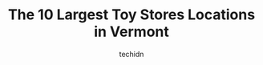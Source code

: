---
layout: ampstory
image: https://i0.wp.com/paketmu.com/wp-content/uploads/2023/06/red-wagon-toy-co-0-in-vermont-1686372990.jpeg?resize=640,853
author: techidn
featured: false
description: Explore the diverse Toy Store scene in Vermont, home to an incredible selection of 10 establishments catering to every taste. Whether youre in search of iconic favorites or undiscovered tre
title: The 10 Largest Toy Stores Locations in Vermont
cover:
   title: The 10 Largest Toy Stores Locations in Vermont
   subtitle: RICKPATE
   background: https://paketmu.com/wp-content/uploads/2023/06/red-wagon-toy-co-0-in-vermont-1686372990.jpeg

pages: 
 - layout: thirds
   top: <h1>#1 Turner Toys</h1>
   bottom: "<p>Turner Toys is an amazing store with an amazing staff. They are always so helpful and friendly. Stopped in today and I found what I was looking for (plus more) when other</p>"
   background: https://paketmu.com/wp-content/uploads/2023/06/red-wagon-toy-co-1-in-vermont-1686372991.jpeg
   backgroundblur: true
 - layout: thirds
   top: <h1>#2 Woodbury Mountain Toys</h1>
   bottom: "<p>A great little toy story and nice staff. They have toys for every age and lots to explore. Our daughter had a blast picking out some Calico critters and a dog figure. We </p>"
   background: https://paketmu.com/wp-content/uploads/2023/06/red-wagon-toy-co-2-in-vermont-1686372993.jpeg
   cta:
      link: https://paketmu.com/the-10-largest-toy-stores-locations-in-vermont/
      text: The 10 Largest Toy Stores Locations in Vermont
 - layout: thirds
   top: <h1>#3 Once Upon A Time Toys</h1>
   bottom: "<p>Nancy and Nina created the most beautiful balloon arch for our destination bachelorette party in Stowe! We traveled in from out of state and couldnt create one on our </p>"
   background: https://paketmu.com/wp-content/uploads/2023/06/red-wagon-toy-co-3-in-vermont-1686372994.jpeg
   cta:
      link: https://paketmu.com/the-10-largest-toy-stores-locations-in-vermont/
      text: The 10 Largest Toy Stores Locations in Vermont
 - layout: thirds
   top: <h1>#4 Jamie Two Coats Toy Shop</h1>
   bottom: "<p>54 Falls Rd, Shelburne, VT 05482, United States</p>"
   background: https://images.unsplash.com/photo-1604871000636-074fa5117945?ixlib=rb-4.0.3&ixid=MnwxMjA3fDB8MHxwaG90by1wYWdlfHx8fGVufDB8fHx8&auto=format&fit=crop&w=640&h=853&q=80
   cta:
      link: https://paketmu.com/the-10-largest-toy-stores-locations-in-vermont/
      text: The 10 Largest Toy Stores Locations in Vermont
 - layout: thirds
   top: <h1>#5 Kidstructive Fun</h1>
   bottom: "<p>155 Dorset St, South Burlington, VT 05403, United States</p>"
   background: https://images.unsplash.com/photo-1510906594845-bc082582c8cc?ixlib=rb-4.0.3&ixid=MnwxMjA3fDB8MHxwaG90by1wYWdlfHx8fGVufDB8fHx8&auto=format&fit=crop&w=640&h=853&q=80
   cta:
      link: https://paketmu.com/the-10-largest-toy-stores-locations-in-vermont/
      text: The 10 Largest Toy Stores Locations in Vermont
 - layout: thirds
   top: <h1>#6 Wild Kind Toys</h1>
   bottom: "<p>31 Center St, Rutland, VT 05701, United States</p>"
   background: https://images.unsplash.com/photo-1533735380053-eb8d0759b24a?ixlib=rb-4.0.3&ixid=MnwxMjA3fDB8MHxwaG90by1wYWdlfHx8fGVufDB8fHx8&auto=format&fit=crop&w=640&h=853&q=80
   cta:
      link: https://paketmu.com/the-10-largest-toy-stores-locations-in-vermont/
      text: The 10 Largest Toy Stores Locations in Vermont
 - layout: thirds
   top: <h1>#7 Michaels Toy Co</h1>
   bottom: "<p>64 Merchants Row, Rutland, VT 05701, United States</p>"
   background: https://images.unsplash.com/photo-1632260260864-caf7fde5ec36?ixlib=rb-4.0.3&ixid=MnwxMjA3fDB8MHxwaG90by1wYWdlfHx8fGVufDB8fHx8&auto=format&fit=crop&w=640&h=853&q=80
   cta:
      link: https://paketmu.com/the-10-largest-toy-stores-locations-in-vermont/
      text: The 10 Largest Toy Stores Locations in Vermont
 - layout: thirds
   middle: Continue reading...
   background: https://images.unsplash.com/photo-1524169358666-79f22534bc6e?ixlib=rb-4.0.3&ixid=MnwxMjA3fDB8MHxwaG90by1wYWdlfHx8fGVufDB8fHx8&auto=format&fit=crop&w=640&h=853&q=80
   cta:
      link: https://paketmu.com/the-10-largest-toy-stores-locations-in-vermont/
      text: The 10 Largest Toy Stores Locations in Vermont
      
---